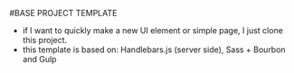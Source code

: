 #BASE PROJECT TEMPLATE
+ if I want to quickly make a new UI element or simple page, I just clone this project.
+ this template is based on: Handlebars.js (server side), Sass + Bourbon and Gulp